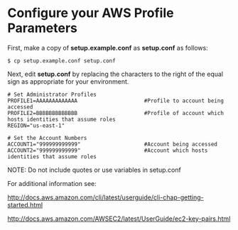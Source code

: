 # Configure your AWS Profile Parameters

First, make a copy of **setup.example.conf** as **setup.conf** as follows:
```
$ cp setup.example.conf setup.conf
```

Next, edit **setup.conf** by replacing the characters to the right of the equal sign as appropriate for your environment.

```
# Set Administrator Profiles
PROFILE1=AAAAAAAAAAAAA                     #Profile to account being accessed
PROFILE2=BBBBBBBBBBBBB                     #Profile of account which hosts identities that assume roles
REGION="us-east-1"

# Set the Account Numbers
ACCOUNT1="999999999999"                    #Account being accessed
ACCOUNT2="999999999999"                    #Account which hosts identities that assume roles
```

NOTE: Do not include quotes or use variables in setup.conf

For additional information see:

http://docs.aws.amazon.com/cli/latest/userguide/cli-chap-getting-started.html

http://docs.aws.amazon.com/AWSEC2/latest/UserGuide/ec2-key-pairs.html
